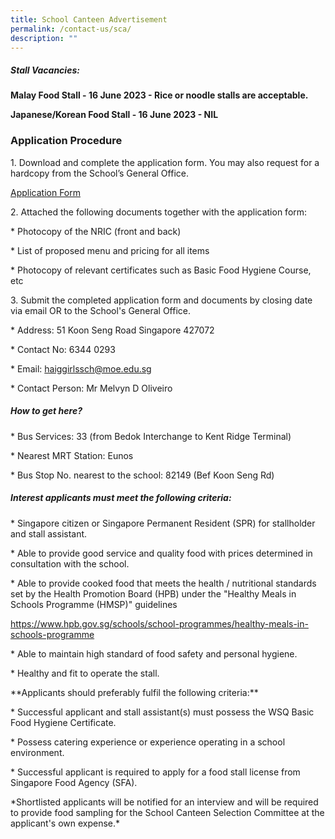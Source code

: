 ```yaml
---
title: School Canteen Advertisement
permalink: /contact-us/sca/
description: ""
---
```

##### Stall Vacancies:
**Malay Food Stall - 16 June 2023 - Rice or noodle stalls are acceptable.**

**Japanese/Korean Food Stall - 16 June 2023 - NIL**


### **Application Procedure**

1\. Download and complete the application form. You may also request for a hardcopy from the School’s General Office.

[Application Form](/files/2023%20canteen%20application%20form.pdf)

2\. Attached the following documents together with the application form:

\* Photocopy of the NRIC (front and back)

\* List of proposed menu and pricing for all items

\* Photocopy of relevant certificates such as Basic Food Hygiene Course, etc

3\. Submit the completed application form and documents by closing date via email OR to the School's General Office.

\* Address: 51 Koon Seng Road Singapore 427072

\* Contact No: 6344 0293

\* Email: haiggirlssch@moe.edu.sg

\* Contact Person: Mr Melvyn D Oliveiro

##### **How to get here?**

\* Bus Services: 33 (from Bedok Interchange to Kent Ridge Terminal)

\* Nearest MRT Station: Eunos

\* Bus Stop No. nearest to the school: 82149 (Bef Koon Seng Rd)

##### **Interest applicants must meet the following criteria:**

\* Singapore citizen or Singapore Permanent Resident (SPR) for stallholder and stall assistant.

\* Able to provide good service and quality food with prices determined in consultation with the school.

\* Able to provide cooked food that meets the health / nutritional standards set by the Health Promotion Board (HPB) under the "Healthy Meals in Schools Programme (HMSP)" guidelines

https://www.hpb.gov.sg/schools/school-programmes/healthy-meals-in-schools-programme

\* Able to maintain high standard of food safety and personal hygiene.

\* Healthy and fit to operate the stall.

\*\*Applicants should preferably fulfil the following criteria:\*\*

\* Successful applicant and stall assistant(s) must possess the WSQ Basic Food Hygiene Certificate.

\* Possess catering experience or experience operating in a school environment.

\* Successful applicant is required to apply for a food stall license from Singapore Food Agency (SFA).

\*Shortlisted applicants will be notified for an interview and will be required to provide food sampling for the School Canteen Selection Committee at the applicant's own expense.\*